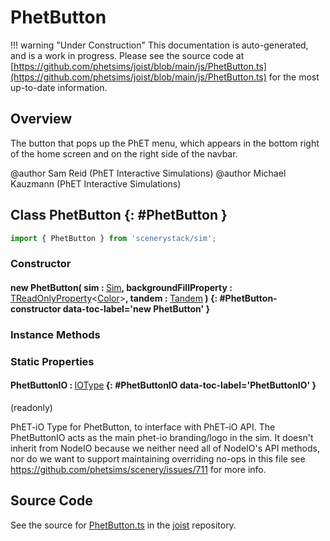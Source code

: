 # PhetButton

!!! warning "Under Construction"
    This documentation is auto-generated, and is a work in progress. Please see the source code at
    [https://github.com/phetsims/joist/blob/main/js/PhetButton.ts](https://github.com/phetsims/joist/blob/main/js/PhetButton.ts) for the most up-to-date information.

## Overview

The button that pops up the PhET menu, which appears in the bottom right of the home screen and on the right side
of the navbar.

@author Sam Reid (PhET Interactive Simulations)
@author Michael Kauzmann (PhET Interactive Simulations)

## Class PhetButton {: #PhetButton }


```js
import { PhetButton } from 'scenerystack/sim';
```
### Constructor

#### new PhetButton( sim : <span style="font-weight: 400;">[Sim](../sim/Sim.md)</span>, backgroundFillProperty : <span style="font-weight: 400;">[TReadOnlyProperty](../axon/TReadOnlyProperty.md)&lt;[Color](../scenery/Color.md)&gt;</span>, tandem : <span style="font-weight: 400;">[Tandem](../tandem/Tandem.md)</span> ) {: #PhetButton-constructor data-toc-label='new PhetButton' }

### Instance Methods



### Static Properties

#### PhetButtonIO : <span style="font-weight: 400;">[IOType](../tandem/IOType.md)</span> {: #PhetButtonIO data-toc-label='PhetButtonIO' }

(readonly)

PhET-iO Type for PhetButton, to interface with PhET-iO API.  The PhetButtonIO acts as the main phet-io branding/logo in
the sim. It doesn't inherit from NodeIO because we neither need all of NodeIO's API methods, nor do we want to
support maintaining overriding no-ops in this file see https://github.com/phetsims/scenery/issues/711 for more info.



## Source Code

See the source for [PhetButton.ts](https://github.com/phetsims/joist/blob/main/js/PhetButton.ts) in the [joist](https://github.com/phetsims/joist) repository.
